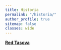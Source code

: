 ```yaml
---
title: Historia
permalink: "/historia/"
author_profile: true
sitemap: false
classes: wide
---
```


[**Red Tasova**](http://tasova.uma.es/)